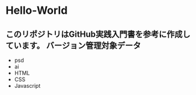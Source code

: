 # Hello-World
このリポジトリはGitHub実践入門書を参考に作成しています。
バージョン管理対象データ
---
* psd
* ai
* HTML
* CSS
* Javascript
